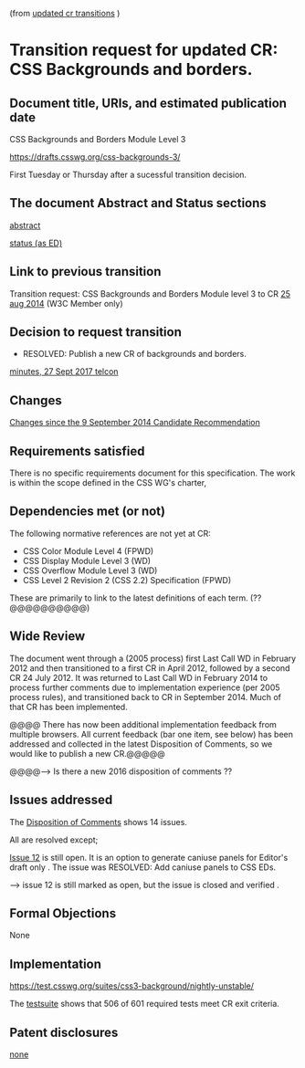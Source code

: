 (from [updated cr transitions](https://www.w3.org/Guide/transitions?profile=CR&cr=substantive) )

# Transition request for updated CR: CSS Backgrounds and borders. 

## Document title, URIs, and estimated publication date

CSS Backgrounds and Borders Module Level 3

https://drafts.csswg.org/css-backgrounds-3/

First Tuesday or Thursday after a sucessful transition decision.

## The document Abstract and Status sections

[abstract](https://drafts.csswg.org/css-backgrounds-3/#abstract)

[status (as ED)](https://drafts.csswg.org/css-backgrounds-3/#status)

## Link to previous transition 

Transition request: CSS Backgrounds and Borders Module level 3 to CR
[25 aug 2014](https://lists.w3.org/Archives/Member/chairs/2014JulSep/0095.html) (W3C Member only)

## Decision to request transition

  - RESOLVED: Publish a new CR of backgrounds and borders.

[minutes, 27 Sept 2017 telcon](https://lists.w3.org/Archives/Public/www-style/2017Sep/0054.html)

## Changes

[Changes since the 9 September 2014 Candidate Recommendation](https://drafts.csswg.org/css-backgrounds-3/#changes)

## Requirements satisfied

There is no specific requirements document for this specification. The work 
is within the scope defined in the CSS WG's charter,

## Dependencies met (or not)

The following normative references are not yet at CR:

* CSS Color Module Level 4     (FPWD)
* CSS Display Module Level 3   (WD)
* CSS Overflow Module Level 3   (WD)
* CSS Level 2 Revision 2 (CSS 2.2) Specification  (FPWD)

These are primarily to link to the latest definitions of each term.  (??@@@@@@@@@@)

## Wide Review

The document went through a (2005 process) first Last Call WD in  February 2012 and then transitioned 
to a first CR in April 2012, followed by a second CR 24 July 2012.
It was returned to Last Call WD in February 2014 to process further comments due to implementation experience
(per 2005 process rules), and transitioned back to CR in September 2014. Much of that CR has been implemented.



@@@@ There has now been additional implementation feedback 
from multiple browsers. All current feedback (bar one item, see below) has 
been addressed and collected in the latest Disposition 
of Comments, so we would like to publish a new CR.@@@@@

@@@@--> Is there a new 2016 disposition of comments ??

## Issues addressed

The [Disposition of Comments](https://drafts.csswg.org/css-backgrounds-3/issues-cr-2014) shows 14 issues.

All are resolved except; 

[Issue 12](https://github.com/w3c/csswg-drafts/issues/1219) is still open. It is an option to generate caniuse panels for Editor's draft only .
The issue was RESOLVED: Add caniuse panels to CSS EDs.

--> issue 12 is still marked as open, but the issue is closed and verified .

## Formal Objections

None

## Implementation

https://test.csswg.org/suites/css3-background/nightly-unstable/

The [testsuite](https://test.csswg.org/harness/results/css3-background_dev/grouped/) shows that
506 of 601 required tests meet CR exit criteria.


## Patent disclosures

[none](https://www.w3.org/2004/01/pp-impl/32061/status)
